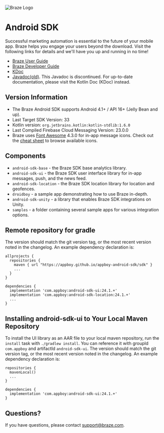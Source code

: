 ![Braze Logo](https://github.com/Appboy/appboy-android-sdk/blob/master/braze-logo.png)

# Android SDK

Successful marketing automation is essential to the future of your mobile app. Braze helps you engage your users beyond the download. Visit the following links for details and we'll have you up and running in no time!

- [Braze User Guide](https://www.braze.com/docs/user_guide/introduction/ "Braze User Guide")
- [Braze Developer Guide](https://www.braze.com/docs/developer_guide/platform_integration_guides/android/initial_sdk_setup/android_sdk_integration/ "Braze Developer Guide")
- [KDoc](https://appboy.github.io/appboy-android-sdk/kdoc/ "Braze Android SDK Class Documentation")
- [Javadoc(old)](https://appboy.github.io/appboy-android-sdk/javadocs/ "Braze Android SDK Class Documentation"). This Javadoc is discontinued. For up-to-date documentation, please visit the Kotlin Doc (KDoc) instead.

## Version Information

- The Braze Android SDK supports Android 4.1+ / API 16+ (Jelly Bean and up).
- Last Target SDK Version: 33
- Kotlin version: `org.jetbrains.kotlin:kotlin-stdlib:1.6.0`
- Last Compiled Firebase Cloud Messaging Version: 23.0.0
- Braze uses [Font Awesome](https://fortawesome.github.io/Font-Awesome/) 4.3.0 for in-app message icons. Check out the [cheat sheet](http://fortawesome.github.io/Font-Awesome/cheatsheet/) to browse available icons.

## Components

- `android-sdk-base` - the Braze SDK base analytics library.
- `android-sdk-ui` - the Braze SDK user interface library for in-app messages, push, and the news feed.
- `android-sdk-location` - the Braze SDK location library for location and geofences.
- `droidboy` - a sample app demonstrating how to use Braze in-depth.
- `android-sdk-unity` - a library that enables Braze SDK integrations on Unity.
- `samples` - a folder containing several sample apps for various integration options.

## Remote repository for gradle
The version should match the git version tag, or the most recent version noted in the changelog. An example dependency declaration is:

```
allprojects {
  repositories {
    maven { url "https://appboy.github.io/appboy-android-sdk/sdk" }
    ...
  }
}
```

```
dependencies {
  implementation 'com.appboy:android-sdk-ui:24.1.+'
  implementation 'com.appboy:android-sdk-location:24.1.+'
  ...
}
```

## Installing android-sdk-ui to Your Local Maven Repository
To install the UI library as an AAR file to your local maven repository, run the `install` task with
`./gradlew install`. You can reference it with groupId `com.appboy` and artifactId `android-sdk-ui`. The version should
match the git version tag, or the most recent version noted in the changelog. An example dependency declaration is:

```
repositories {
  mavenLocal()
  ...
}
```

```
dependencies {
  implementation 'com.appboy:android-sdk-ui:24.1.+'
}
```

## Questions?

If you have questions, please contact [support@braze.com](mailto:support@braze.com).
